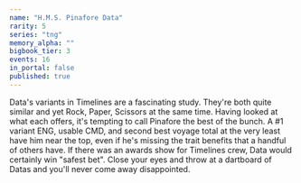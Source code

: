```yaml
---
name: "H.M.S. Pinafore Data"
rarity: 5
series: "tng"
memory_alpha: ""
bigbook_tier: 3
events: 16
in_portal: false
published: true
---
```


Data's variants in Timelines are a fascinating study. They're both quite similar and yet Rock, Paper, Scissors at the same time. Having looked at what each offers, it's tempting to call Pinafore the best of the bunch. A #1 variant ENG, usable CMD, and second best voyage total at the very least have him near the top, even if he's missing the trait benefits that a handful of others have. If there was an awards show for Timelines crew, Data would certainly win "safest bet". Close your eyes and throw at a dartboard of Datas and you'll never come away disappointed.
